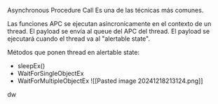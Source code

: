 Asynchronous Procedure Call
Es una de las técnicas más comunes. 

Las funciones APC se ejecutan asincronicamente en el contexto de un thread. 
El payload se envía al queue del APC del thread. El payload se ejecutará cuando el thread va al "alertable state".

Métodos que ponen thread en alertable state:
- sleepEx()
- WaitForSingleObjectEx
- WaitForMultipleObjectEx
![[Pasted image 20241218213124.png]]

dw